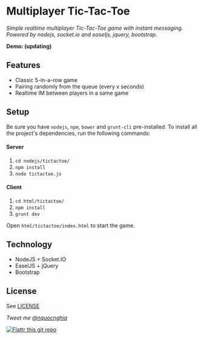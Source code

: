 # Multiplayer Tic-Tac-Toe

_Simple realtime multiplayer Tic-Tac-Toe game with instant messaging. Powered by nodejs, socket.io and easeljs, jquery, bootstrap._

**Demo: (updating)**

## Features
* Classic 5-in-a-row game
* Pairing randomly from the queue (every x seconds)
* Realtime IM between players in a same game

## Setup

Be sure you have `nodejs`, `npm`, `bower` and `grunt-cli` pre-installed. To install all the project's dependencies, run the following commands:

#### Server

1. `cd nodejs/tictactoe/`
2. `npm install`
3. `node tictactoe.js`

#### Client

1. `cd html/tictactoe/`
2. `npm install`
3. `grunt dev`

Open `html/tictactoe/index.html` to start the game.

## Technology
* NodeJS + Socket.IO
* EaselJS + jQuery
* Bootstrap

## License
See [LICENSE](LICENSE)

_Tweet me [@nquocnghia](https://twitter.com/nquocnghia "nquocnghia on twitter")_

[![Flattr this git repo](http://api.flattr.com/button/flattr-badge-large.png)](https://flattr.com/submit/auto?user_id=nquocnghia&url=https://github.com/nquocnghia&title=TicTacToe-multiplayer&language=&tags=github&category=software)
